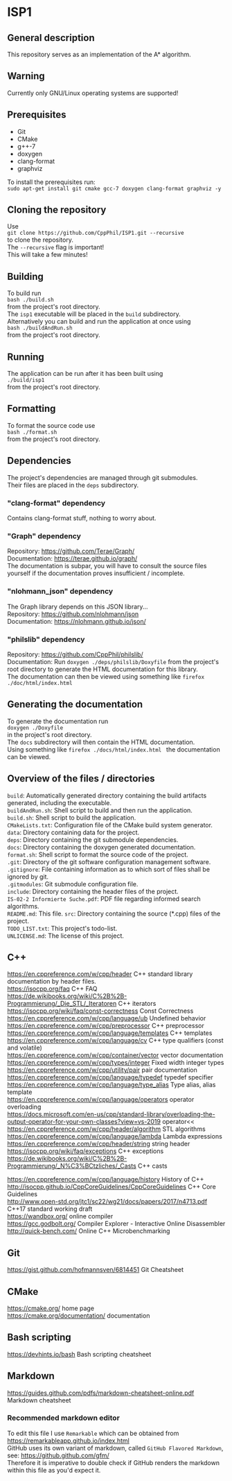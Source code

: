 # ISP1
## General description
This repository serves as an implementation of the A* algorithm.  

## Warning
Currently only GNU/Linux operating systems are supported!  

## Prerequisites
* Git
* CMake
* g++-7
* doxygen
* clang-format
* graphviz

To install the prerequisites run:  
`sudo apt-get install git cmake gcc-7 doxygen clang-format graphviz -y`  

## Cloning the repository
Use  
`git clone https://github.com/CppPhil/ISP1.git --recursive`  
to clone the repository.  
The `--recursive` flag is important!  
This will take a few minutes!  

## Building
To build run  
`bash ./build.sh`  
from the project's root directory.  
The `isp1` executable will be placed in the `build` subdirectory.  
Alternatively you can build and run the application at once using  
`bash ./buildAndRun.sh`  
from the project's root directory.  

## Running
The application can be run after it has been built using  
`./build/isp1`  
from the project's root directory.  

## Formatting
To format the source code use  
`bash ./format.sh`  
from the project's root directory.  

## Dependencies
The project's dependencies are managed through git submodules.  
Their files are placed in the `deps` subdirectory.  

### "clang-format" dependency
Contains clang-format stuff, nothing to worry about.  

### "Graph" dependency
Repository: <https://github.com/Terae/Graph/>  
Documentation: <https://terae.github.io/graph/>  
The documentation is subpar, you will have to consult the source files yourself if the documentation proves insufficient / incomplete.  

### "nlohmann_json" dependency
The Graph library depends on this JSON library...  
Repository: <https://github.com/nlohmann/json>  
Documentation: <https://nlohmann.github.io/json/>  

### "philslib" dependency
Repository: <https://github.com/CppPhil/philslib/>  
Documentation: Run `doxygen ./deps/philslib/Doxyfile` from the project's root directory to generate the HTML documentation for this library.  
The documentation can then be viewed using something like `firefox ./doc/html/index.html`  

## Generating the documentation
To generate the documentation run  
`doxygen ./Doxyfile `  
in the project's root directory.  
The `docs` subdirectory will then contain the HTML documentation.  
Using something like `firefox ./docs/html/index.html ` the documentation can be viewed.  

## Overview of the files / directories
`build`: Automatically generated directory containing the build artifacts generated, including the executable.  
`buildAndRun.sh`: Shell script to build and then run the application.  
`build.sh`: Shell script to build the application.  
`CMakeLists.txt`: Configuration file of the CMake build system generator.  
`data`: Directory containing data for the project.  
`deps`: Directory containing the git submodule dependencies.  
`docs`: Directory containing the doxygen generated documentation.  
`format.sh`: Shell script to format the source code of the project.  
`.git`: Directory of the git software configuration management software.  
`.gitignore`: File containing information as to which sort of files shall be ignored by git.  
`.gitmodules`: Git submodule configuration file.  
`include`: Directory containing the header files of the project.  
`IS-02-2 Informierte Suche.pdf`: PDF file regarding informed search algorithms.  
`README.md`: This file.
`src`: Directory containing the source (*.cpp) files of the project.  
`TODO_LIST.txt`: This project's todo-list.  
`UNLICENSE.md`: The license of this project.  

## C++
<https://en.cppreference.com/w/cpp/header> C++ standard library documentation by header files.  
<https://isocpp.org/faq> C++ FAQ  
<https://de.wikibooks.org/wiki/C%2B%2B-Programmierung/_Die_STL/_Iteratoren> C++ iterators  
<https://isocpp.org/wiki/faq/const-correctness> Const Correctness  
<https://en.cppreference.com/w/cpp/language/ub> Undefined behavior  
<https://en.cppreference.com/w/cpp/preprocessor> C++ preprocessor  
<https://en.cppreference.com/w/cpp/language/templates> C++ templates  
<https://en.cppreference.com/w/cpp/language/cv> C++ type qualifiers (const and volatile)  
<https://en.cppreference.com/w/cpp/container/vector> vector documentation  
<https://en.cppreference.com/w/cpp/types/integer> Fixed width integer types  
<https://en.cppreference.com/w/cpp/utility/pair> pair documentation  
<https://en.cppreference.com/w/cpp/language/typedef> typedef specifier  
<https://en.cppreference.com/w/cpp/language/type_alias> Type alias, alias template  
<https://en.cppreference.com/w/cpp/language/operators> operator overloading  
<https://docs.microsoft.com/en-us/cpp/standard-library/overloading-the-output-operator-for-your-own-classes?view=vs-2019> operator<<  
<https://en.cppreference.com/w/cpp/header/algorithm> STL algorithms  
<https://en.cppreference.com/w/cpp/language/lambda> Lambda expressions  
<https://en.cppreference.com/w/cpp/header/string> string header  
<https://isocpp.org/wiki/faq/exceptions> C++ exceptions  
<https://de.wikibooks.org/wiki/C%2B%2B-Programmierung/_N%C3%BCtzliches/_Casts> C++ casts  

<https://en.cppreference.com/w/cpp/language/history> History of C++  
<http://isocpp.github.io/CppCoreGuidelines/CppCoreGuidelines> C++ Core Guidelines  
<http://www.open-std.org/jtc1/sc22/wg21/docs/papers/2017/n4713.pdf> C++17 standard working draft  
<https://wandbox.org/> online compiler  
<https://gcc.godbolt.org/> Compiler Explorer - Interactive Online Disassembler  
<http://quick-bench.com/> Online C++ Microbenchmarking  

## Git
<https://gist.github.com/hofmannsven/6814451> Git Cheatsheet  

## CMake
<https://cmake.org/> home page  
<https://cmake.org/documentation/> documentation  

## Bash scripting
<https://devhints.io/bash> Bash scripting cheatsheet  

## Markdown
<https://guides.github.com/pdfs/markdown-cheatsheet-online.pdf> Markdown cheatsheet  

### Recommended markdown editor
To edit this file I use `Remarkable` which can be obtained from <https://remarkableapp.github.io/index.html>  
GitHub uses its own variant of markdown, called `GitHub Flavored Markdown`, see: <https://github.github.com/gfm/>  
Therefore it is imperative to double check if GitHub renders the markdown within this file as you'd expect it.  

